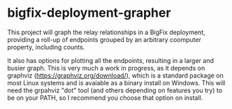 # bigfix-deployment-grapher

This project will graph the relay relationships in a BigFix deployment,
providing a roll-up of endpoints grouped by an arbitrary coomputer property,
including counts.

It also has options for plotting all the endpoints, resulting in a larger
and busier graph. This is very much a work in progress, as it depends on
graphviz (https://graphviz.org/download/), which is a standard package
on most Linux systems and is avaiable as a binary install on Windows.
This will need the grpahviz "dot" tool (and others depending on features you
try) to be on your PATH, so I recommend you choose that option on install.

